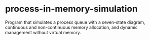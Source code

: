 # process-in-memory-simulation
Program that simulates a process queue with a seven-state diagram, continuous and non-continuous memory allocation, and dynamic management without virtual memory.
